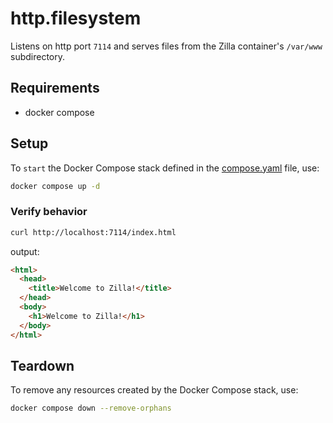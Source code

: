 # http.filesystem

Listens on http port `7114` and serves files from the Zilla container's `/var/www` subdirectory.

## Requirements

- docker compose

## Setup

To `start` the Docker Compose stack defined in the [compose.yaml](compose.yaml) file, use:

```bash
docker compose up -d
```

### Verify behavior

```bash
curl http://localhost:7114/index.html
```

output:

```html
<html>
  <head>
    <title>Welcome to Zilla!</title>
  </head>
  <body>
    <h1>Welcome to Zilla!</h1>
  </body>
</html>
```

## Teardown

To remove any resources created by the Docker Compose stack, use:

```bash
docker compose down --remove-orphans
```
